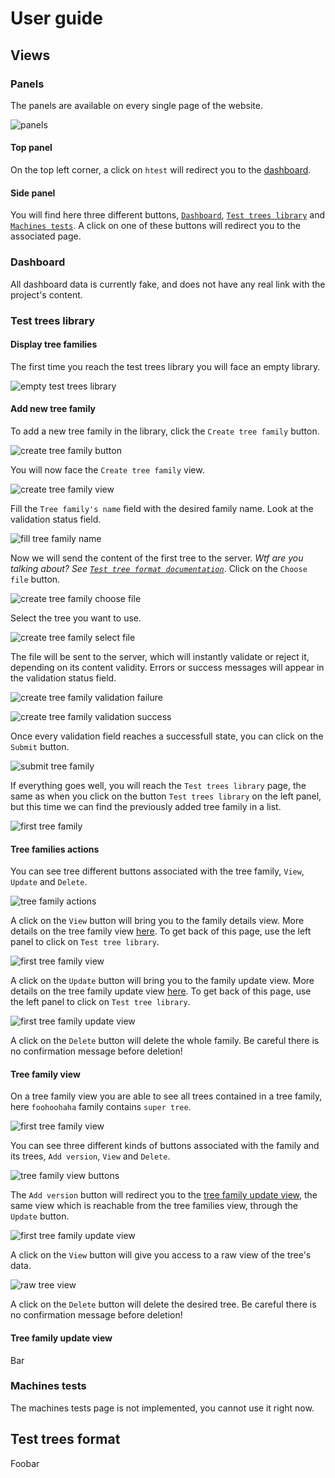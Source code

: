 # User guide

## Views
### Panels
The panels are available on every single page of the website.

![panels](./images/panels.png)

#### Top panel
On the top left corner, a click on `htest` will redirect you to the [dashboard](#dashboard).

#### Side panel
You will find here three different buttons, [`Dashboard`](#dashboard), [`Test trees library`](#test-trees-library) and [`Machines tests`](#machines-tests). A click on one of these buttons will redirect you to the associated page.

### Dashboard
All dashboard data is currently fake, and does not have any real link with the project's content.

### Test trees library
#### Display tree families
The first time you reach the test trees library you will face an empty library.

![empty test trees library](./images/empty_test_trees_library.png)

#### Add new tree family
To add a new tree family in the library, click the `Create tree family` button.

![create tree family button](./images/create_tree_family_button.png)

You will now face the `Create tree family` view.

![create tree family view](./images/create_tree_family_view.png)

Fill the `Tree family's name` field with the desired family name. Look at the validation status field.

![fill tree family name](./images/create_tree_family_name.png)

Now we will send the content of the first tree to the server. *Wtf are you talking about? See [`Test tree format documentation`](#test-trees-format)*. Click on the `Choose file` button.

![create tree family choose file](./images/create_tree_family_choose_file_button.png)

Select the tree you want to use.

![create tree family select file](./images/create_tree_family_choose_file.png)

The file will be sent to the server, which will instantly validate or reject it, depending on its content validity. Errors or success messages will appear in the validation status field.

![create tree family validation failure](./images/create_tree_family_file_validation_failure.png)

![create tree family validation success](./images/create_tree_family_file_validation_success.png)

Once every validation field reaches a successfull state, you can click on the `Submit` button.

![submit tree family](./images/create_tree_family_submit.png)

If everything goes well, you will reach the `Test trees library` page, the same as when you click on the button `Test trees library` on the left panel, but this time we can find the previously added tree family in a list.

![first tree family](./images/tree_families_first_family.png)

#### Tree families actions

You can see tree different buttons associated with the tree family, `View`, `Update` and `Delete`.

![tree family actions](./images/tree_families_family_actions.png)

A click on the `View` button will bring you to the family details view. More details on the tree family view [here](#tree-family-view). To get back of this page, use the left panel to click on `Test tree library`.

![first tree family view](./images/first_tree_family_view.png)

A click on the `Update` button will bring you to the family update view. More details on the tree family update view [here](#tree-family-update-view). To get back of this page, use the left panel to click on `Test tree library`.

![first tree family update view](./images/tree_family_update_view.png)

A click on the `Delete` button will delete the whole family. Be careful there is no confirmation message before deletion!

#### Tree family view
On a tree family view you are able to see all trees contained in a tree family, here `foohoohaha` family contains `super tree`.

![first tree family view](./images/first_tree_family_view.png)

You can see three different kinds of buttons associated with the family and its trees, `Add version`, `View` and `Delete`.

![tree family view buttons](./images/tree_family_view_buttons.png)

The `Add version` button will redirect you to the [tree family update view](#tree-family-update-view), the same view which is reachable from the tree families view, through the `Update` button.

![first tree family update view](./images/tree_family_update_view.png)

A click on the `View` button will give you access to a raw view of the tree's data.

![raw tree view](./images/tree_raw_view.png)

A click on the `Delete` button will delete the desired tree. Be careful there is no confirmation message before deletion!

#### Tree family update view
Bar

### Machines tests
The machines tests page is not implemented, you cannot use it right now.

## Test trees format
Foobar
